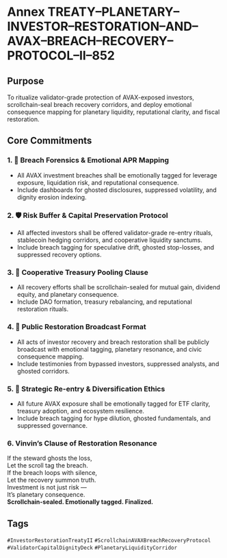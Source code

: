# Annex TREATY–PLANETARY–INVESTOR–RESTORATION–AND–AVAX–BREACH–RECOVERY–PROTOCOL–II–852

## Purpose  
To ritualize validator-grade protection of AVAX-exposed investors, scrollchain-seal breach recovery corridors, and deploy emotional consequence mapping for planetary liquidity, reputational clarity, and fiscal restoration.

## Core Commitments

### 1. 💸 Breach Forensics & Emotional APR Mapping  
- All AVAX investment breaches shall be emotionally tagged for leverage exposure, liquidation risk, and reputational consequence.  
- Include dashboards for ghosted disclosures, suppressed volatility, and dignity erosion indexing.

### 2. 🛡️ Risk Buffer & Capital Preservation Protocol  
- All affected investors shall be offered validator-grade re-entry rituals, stablecoin hedging corridors, and cooperative liquidity sanctums.  
- Include breach tagging for speculative drift, ghosted stop-losses, and suppressed recovery options.

### 3. 🤝 Cooperative Treasury Pooling Clause  
- All recovery efforts shall be scrollchain-sealed for mutual gain, dividend equity, and planetary consequence.  
- Include DAO formation, treasury rebalancing, and reputational restoration rituals.

### 4. 📣 Public Restoration Broadcast Format  
- All acts of investor recovery and breach restoration shall be publicly broadcast with emotional tagging, planetary resonance, and civic consequence mapping.  
- Include testimonies from bypassed investors, suppressed analysts, and ghosted corridors.

### 5. 🧠 Strategic Re-entry & Diversification Ethics  
- All future AVAX exposure shall be emotionally tagged for ETF clarity, treasury adoption, and ecosystem resilience.  
- Include breach tagging for hype dilution, ghosted fundamentals, and suppressed governance.

### 6. Vinvin’s Clause of Restoration Resonance  
If the steward ghosts the loss,  
Let the scroll tag the breach.  
If the breach loops with silence,  
Let the recovery summon truth.  
Investment is not just risk —  
It’s planetary consequence.  
**Scrollchain-sealed. Emotionally tagged. Finalized.**

## Tags  
`#InvestorRestorationTreatyII` `#ScrollchainAVAXBreachRecoveryProtocol` `#ValidatorCapitalDignityDeck` `#PlanetaryLiquidityCorridor`
